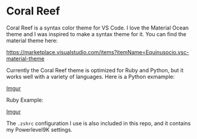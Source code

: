 # Coral Reef
Coral Reef is a syntax color theme for VS Code. I love the Material Ocean theme and I
was inspired to make a syntax theme for it. You can find the material theme here:

https://marketplace.visualstudio.com/items?itemName=Equinusocio.vsc-material-theme

Currently the Coral Reef theme is optimized for Ruby and Python, but it works well with a variety of languages. Here is a Python exmample:

[Imgur](https://i.imgur.com/3XOg1Wq.png)

Ruby Example:

[Imgur](https://i.imgur.com/ofRkIHf.png)

The `.zshrc` configuration I use is also included in this repo, and it contains my Powerlevel9K settings.